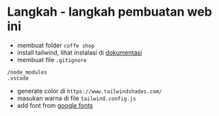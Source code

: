 # Langkah - langkah pembuatan web ini
- membuat folder `coffe shop`
- install tailwind, lihat instalasi di [dokumentasi](https://tailwindcss.com/docs/installation)
- membuat file `.gitignore`
```
/node_modules
.vscode
```
- generate color di `https://www.tailwindshades.com/`
- masukan warna di file `tailwind.config.js`
- add font from [google fonts](https://fonts.google.com/)
